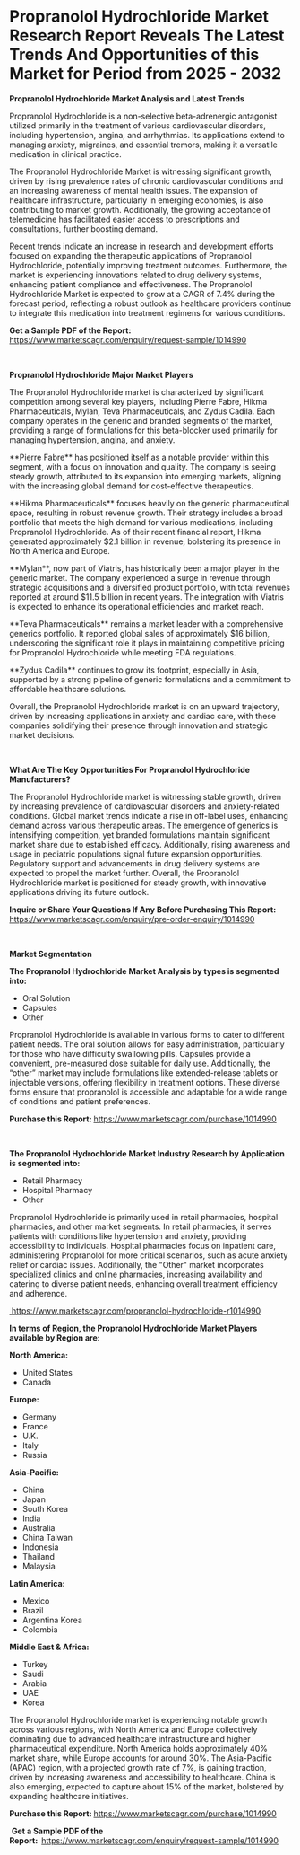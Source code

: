 <p><h1>Propranolol Hydrochloride Market Research Report Reveals The Latest Trends And Opportunities of this Market for Period from 2025 - 2032</h1></p><p><strong>Propranolol Hydrochloride Market Analysis and Latest Trends</strong></p>
<p><p>Propranolol Hydrochloride is a non-selective beta-adrenergic antagonist utilized primarily in the treatment of various cardiovascular disorders, including hypertension, angina, and arrhythmias. Its applications extend to managing anxiety, migraines, and essential tremors, making it a versatile medication in clinical practice. </p><p>The Propranolol Hydrochloride Market is witnessing significant growth, driven by rising prevalence rates of chronic cardiovascular conditions and an increasing awareness of mental health issues. The expansion of healthcare infrastructure, particularly in emerging economies, is also contributing to market growth. Additionally, the growing acceptance of telemedicine has facilitated easier access to prescriptions and consultations, further boosting demand.</p><p>Recent trends indicate an increase in research and development efforts focused on expanding the therapeutic applications of Propranolol Hydrochloride, potentially improving treatment outcomes. Furthermore, the market is experiencing innovations related to drug delivery systems, enhancing patient compliance and effectiveness. The Propranolol Hydrochloride Market is expected to grow at a CAGR of 7.4% during the forecast period, reflecting a robust outlook as healthcare providers continue to integrate this medication into treatment regimens for various conditions.</p></p>
<p><strong>Get a Sample PDF of the Report:&nbsp;</strong> <a href="https://www.marketscagr.com/enquiry/request-sample/1014990?utm_campaign=2095&utm_medium=2&utm_source=Github&utm_content=ia&utm_term=17042025&utm_id=propranolol-hydrochloride">https://www.marketscagr.com/enquiry/request-sample/1014990</a></p>
<p>&nbsp;</p>
<p><strong>Propranolol Hydrochloride Major Market Players</strong></p>
<p><p>The Propranolol Hydrochloride market is characterized by significant competition among several key players, including Pierre Fabre, Hikma Pharmaceuticals, Mylan, Teva Pharmaceuticals, and Zydus Cadila. Each company operates in the generic and branded segments of the market, providing a range of formulations for this beta-blocker used primarily for managing hypertension, angina, and anxiety.</p><p>**Pierre Fabre** has positioned itself as a notable provider within this segment, with a focus on innovation and quality. The company is seeing steady growth, attributed to its expansion into emerging markets, aligning with the increasing global demand for cost-effective therapeutics. </p><p>**Hikma Pharmaceuticals** focuses heavily on the generic pharmaceutical space, resulting in robust revenue growth. Their strategy includes a broad portfolio that meets the high demand for various medications, including Propranolol Hydrochloride. As of their recent financial report, Hikma generated approximately $2.1 billion in revenue, bolstering its presence in North America and Europe.</p><p>**Mylan**, now part of Viatris, has historically been a major player in the generic market. The company experienced a surge in revenue through strategic acquisitions and a diversified product portfolio, with total revenues reported at around $11.5 billion in recent years. The integration with Viatris is expected to enhance its operational efficiencies and market reach.</p><p>**Teva Pharmaceuticals** remains a market leader with a comprehensive generics portfolio. It reported global sales of approximately $16 billion, underscoring the significant role it plays in maintaining competitive pricing for Propranolol Hydrochloride while meeting FDA regulations.</p><p>**Zydus Cadila** continues to grow its footprint, especially in Asia, supported by a strong pipeline of generic formulations and a commitment to affordable healthcare solutions.</p><p>Overall, the Propranolol Hydrochloride market is on an upward trajectory, driven by increasing applications in anxiety and cardiac care, with these companies solidifying their presence through innovation and strategic market decisions.</p></p>
<p>&nbsp;</p>
<p><strong>What Are The Key Opportunities For Propranolol Hydrochloride Manufacturers?</strong></p>
<p><p>The Propranolol Hydrochloride market is witnessing stable growth, driven by increasing prevalence of cardiovascular disorders and anxiety-related conditions. Global market trends indicate a rise in off-label uses, enhancing demand across various therapeutic areas. The emergence of generics is intensifying competition, yet branded formulations maintain significant market share due to established efficacy. Additionally, rising awareness and usage in pediatric populations signal future expansion opportunities. Regulatory support and advancements in drug delivery systems are expected to propel the market further. Overall, the Propranolol Hydrochloride market is positioned for steady growth, with innovative applications driving its future outlook.</p></p>
<p><strong>Inquire or Share Your Questions If Any Before Purchasing This Report:</strong> <a href="https://www.marketscagr.com/enquiry/pre-order-enquiry/1014990?utm_campaign=2095&utm_medium=2&utm_source=Github&utm_content=ia&utm_term=17042025&utm_id=propranolol-hydrochloride">https://www.marketscagr.com/enquiry/pre-order-enquiry/1014990</a></p>
<p>&nbsp;</p>
<p><strong>Market Segmentation</strong></p>
<p><strong>The Propranolol Hydrochloride Market Analysis by types is segmented into:</strong></p>
<p><ul><li>Oral Solution</li><li>Capsules</li><li>Other</li></ul></p>
<p><p>Propranolol Hydrochloride is available in various forms to cater to different patient needs. The oral solution allows for easy administration, particularly for those who have difficulty swallowing pills. Capsules provide a convenient, pre-measured dose suitable for daily use. Additionally, the “other” market may include formulations like extended-release tablets or injectable versions, offering flexibility in treatment options. These diverse forms ensure that propranolol is accessible and adaptable for a wide range of conditions and patient preferences.</p></p>
<p><strong>Purchase this Report:&nbsp;</strong><a href="https://www.marketscagr.com/purchase/1014990?utm_campaign=2095&utm_medium=2&utm_source=Github&utm_content=ia&utm_term=17042025&utm_id=propranolol-hydrochloride">https://www.marketscagr.com/purchase/1014990</a></p>
<p>&nbsp;</p>
<p><strong>The Propranolol Hydrochloride Market Industry Research by Application is segmented into:</strong></p>
<p><ul><li>Retail Pharmacy</li><li>Hospital Pharmacy</li><li>Other</li></ul></p>
<p><p>Propranolol Hydrochloride is primarily used in retail pharmacies, hospital pharmacies, and other market segments. In retail pharmacies, it serves patients with conditions like hypertension and anxiety, providing accessibility to individuals. Hospital pharmacies focus on inpatient care, administering Propranolol for more critical scenarios, such as acute anxiety relief or cardiac issues. Additionally, the "Other" market incorporates specialized clinics and online pharmacies, increasing availability and catering to diverse patient needs, enhancing overall treatment efficiency and adherence.</p></p>
<p><a href="https://www.marketscagr.com/propranolol-hydrochloride-r1014990?utm_campaign=2095&utm_medium=2&utm_source=Github&utm_content=ia&utm_term=17042025&utm_id=propranolol-hydrochloride">&nbsp;https://www.marketscagr.com/propranolol-hydrochloride-r1014990</a></p>
<p><strong>In terms of Region, the Propranolol Hydrochloride Market Players available by Region are:</strong></p>
<p>
    <p> <strong> North America: </strong>
        <ul>
            <li>United States</li>
            <li>Canada</li>
        </ul>
        </p> 
    <p> <strong> Europe: </strong>
        <ul>
            <li>Germany</li>
            <li>France</li>
            <li>U.K.</li>
            <li>Italy</li>
            <li>Russia</li>
        </ul>
        </p> 
    <p> <strong> Asia-Pacific: </strong>
        <ul>
            <li>China</li>
            <li>Japan</li>
            <li>South Korea</li>
            <li>India</li>
            <li>Australia</li>
            <li>China Taiwan</li>
            <li>Indonesia</li>
            <li>Thailand</li>
            <li>Malaysia</li>
        </ul>
        </p> 
    <p> <strong> Latin America: </strong>
        <ul>
            <li>Mexico</li>
            <li>Brazil</li>
            <li>Argentina Korea</li>
            <li>Colombia</li>
        </ul>
        </p> 
    <p> <strong> Middle East & Africa: </strong>
        <ul>
            <li>Turkey</li>
            <li>Saudi</li>
            <li>Arabia</li>
            <li>UAE</li>
            <li>Korea</li>
        </ul>
    </p>
    </p>
<p><p>The Propranolol Hydrochloride market is experiencing notable growth across various regions, with North America and Europe collectively dominating due to advanced healthcare infrastructure and higher pharmaceutical expenditure. North America holds approximately 40% market share, while Europe accounts for around 30%. The Asia-Pacific (APAC) region, with a projected growth rate of 7%, is gaining traction, driven by increasing awareness and accessibility to healthcare. China is also emerging, expected to capture about 15% of the market, bolstered by expanding healthcare initiatives.</p></p>
<p><strong>Purchase this Report: </strong><a href="https://www.marketscagr.com/purchase/1014990?utm_campaign=2095&utm_medium=2&utm_source=Github&utm_content=ia&utm_term=17042025&utm_id=propranolol-hydrochloride">https://www.marketscagr.com/purchase/1014990</a></p>
<p>&nbsp;<strong>Get a Sample PDF of the Report:&nbsp;&nbsp;</strong><a href="https://www.marketscagr.com/enquiry/request-sample/1014990?utm_campaign=2095&utm_medium=2&utm_source=Github&utm_content=ia&utm_term=17042025&utm_id=propranolol-hydrochloride">https://www.marketscagr.com/enquiry/request-sample/1014990</a></p>
<p><strong></strong></p>
<p><p></p><p></p><p></p></p>